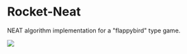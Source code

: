 # Rocket-Neat
NEAT algorithm implementation for a "flappybird" type game. 


![](https://github.com/reinaldoM/Rocket-Neat/blob/master/README/rocket.gif)
<br>

